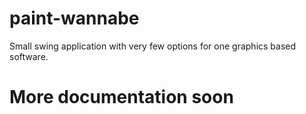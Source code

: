 # paint-wannabe
Small swing application with very few options for one graphics based software.

# More documentation soon
